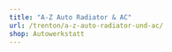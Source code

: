 ```yaml
---
title: "A-Z Auto Radiator & AC"
url: /trenton/a-z-auto-radiator-und-ac/
shop: Autowerkstatt
---
```

